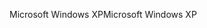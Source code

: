 <span data-ttu-id="25ea6-101">Microsoft Windows XP</span><span class="sxs-lookup"><span data-stu-id="25ea6-101">Microsoft Windows XP</span></span>